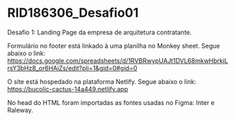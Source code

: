 # RID186306_Desafio01

Desafio 1:
Landing Page da empresa de arquitetura contratante. 

Formulário no footer está linkado à uma planilha no Monkey sheet. Segue abaixo o link: 
https://docs.google.com/spreadsheets/d/1RVBRwypUAJt1DVL68mkwHbrkjLrsY3bHz8_or6HAiZs/edit?pli=1&gid=0#gid=0

O site está hospedado na plataforma Netlify. Segue abaixo o link:
https://bucolic-cactus-14a449.netlify.app

No head do HTML foram importadas as fontes usadas no Figma: Inter e Raleway. 